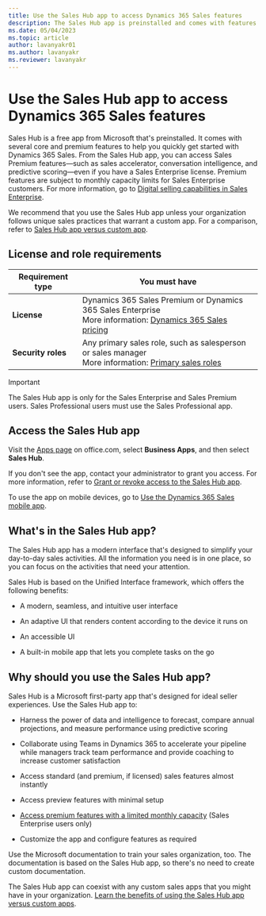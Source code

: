 ```yaml
---
title: Use the Sales Hub app to access Dynamics 365 Sales features
description: The Sales Hub app is preinstalled and comes with features to help you quickly start using sales and sales insights capabilities of Dynamics 365.
ms.date: 05/04/2023
ms.topic: article
author: lavanyakr01
ms.author: lavanyakr
ms.reviewer: lavanyakr
---
```


# Use the Sales Hub app to access Dynamics 365 Sales features

Sales Hub is a free app from Microsoft that's preinstalled. It comes with several core and premium features to help you quickly get started with Dynamics 365 Sales. From the Sales Hub app, you can access Sales Premium features&mdash;such as sales accelerator, conversation intelligence, and predictive scoring&mdash;even if you have a Sales Enterprise license. Premium features are subject to monthly capacity limits for Sales Enterprise customers. For more information, go to [Digital selling capabilities in Sales Enterprise](digital-selling.md).

We recommend that you use the Sales Hub app unless your organization follows unique sales practices that warrant a custom app. For a comparison, refer to [Sales Hub app versus custom app](saleshub-customapp.md).

## License and role requirements

| Requirement type | You must have |
|-----------------------|---------|
| **License** | Dynamics 365 Sales Premium or Dynamics 365 Sales Enterprise<br>More information: [Dynamics 365 Sales pricing](https://dynamics.microsoft.com/sales/pricing/) |
| **Security roles** | Any primary sales role, such as salesperson or sales manager<br>More information: [Primary sales roles](security-roles-for-sales.md#primary-sales-roles) |

> [!IMPORTANT]
> The Sales Hub app is only for the Sales Enterprise and Sales Premium users. Sales Professional users must use the Sales Professional app.  

## Access the Sales Hub app

Visit the [Apps page](https://office.com/apps) on office.com, select **Business Apps**, and then select **Sales Hub**.

If you don't see the app, contact your administrator to grant you access. For more information, refer to [Grant or revoke access to the Sales Hub app](grant-access-saleshub.md).

To use the app on mobile devices, go to [Use the Dynamics 365 Sales mobile app](sales-mobile/use-sales-mobile-app.md).


## What's in the Sales Hub app?

The Sales Hub app has a modern interface that's designed to simplify your day-to-day sales activities. All the information you need is in one place, so you can focus on the activities that need your attention.

Sales Hub is based on the Unified Interface framework, which offers the following benefits:

- A modern, seamless, and intuitive user interface

- An adaptive UI that renders content according to the device it runs on

- An accessible UI

- A built-in mobile app that lets you complete tasks on the go

## Why should you use the Sales Hub app?

Sales Hub is a Microsoft first-party app that's designed for ideal seller experiences. Use the Sales Hub app to:

- Harness the power of data and intelligence to forecast, compare annual projections, and measure performance using predictive scoring

- Collaborate using Teams in Dynamics 365 to accelerate your pipeline while managers track team performance and provide coaching to increase customer satisfaction

- Access standard (and premium, if licensed) sales features almost instantly

- Access preview features with minimal setup

- [Access premium features with a limited monthly capacity](digital-selling.md) (Sales Enterprise users only)

- Customize the app and configure features as required

Use the Microsoft documentation to train your sales organization, too. The documentation is based on the Sales Hub app, so there's no need to create custom documentation.

The Sales Hub app can coexist with any custom sales apps that you might have in your organization. [Learn the benefits of using the Sales Hub app versus custom apps](saleshub-customapp.md).

